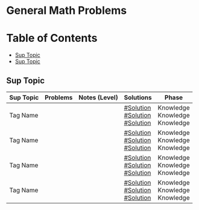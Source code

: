 # General Math Problems

Table of Contents
=================
- [Sup Topic](#sup-topic)
- [Sup Topic](#sup-topic)


## Sup Topic
Sup Topic    | Problems | Notes (Level)| Solutions| Phase
-------------| -------------   |-------------| -------------|-------------
Tag Name| []()<br>  []()<br>  []()<br>  | |[#Solution]()<br> [#Solution]()<br> [#Solution]()<br> | Knowledge<br> Knowledge<br> Knowledge<br>| 
Tag Name| []()<br>  []()<br>  []()<br>  | |[#Solution]()<br> [#Solution]()<br> [#Solution]()<br> | Knowledge<br> Knowledge<br> Knowledge<br>| 
Tag Name| []()<br>  []()<br>  []()<br>  | |[#Solution]()<br> [#Solution]()<br> [#Solution]()<br> | Knowledge<br> Knowledge<br> Knowledge<br>| 
Tag Name| []()<br>  []()<br>  []()<br>  | |[#Solution]()<br> [#Solution]()<br> [#Solution]()<br> | Knowledge<br> Knowledge<br> Knowledge<br>| 

